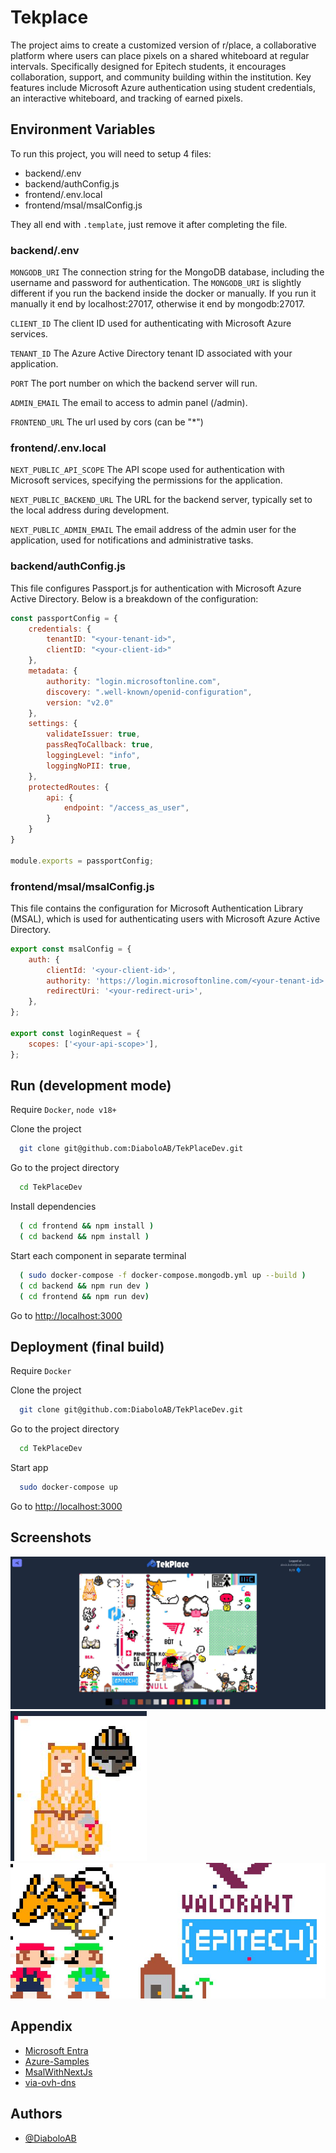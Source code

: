 
# Tekplace

The project aims to create a customized version of r/place, a collaborative platform where users can place pixels on a shared whiteboard at regular intervals. Specifically designed for Epitech students, it encourages collaboration, support, and community building within the institution. Key features include Microsoft Azure authentication using student credentials, an interactive whiteboard, and tracking of earned pixels.


## Environment Variables

To run this project, you will need to setup 4 files:
 - backend/.env
 - backend/authConfig.js
 - frontend/.env.local
 - frontend/msal/msalConfig.js

They all end with `.template`, just remove it after completing the file.

### backend/.env

`MONGODB_URI` The connection string for the MongoDB database, including the username and password for authentication.
The `MONGODB_URI` is slightly different if you run the backend inside the docker or manually.
If you run it manually it end by localhost:27017, otherwise it end by mongodb:27017.

`CLIENT_ID` The client ID used for authenticating with Microsoft Azure services.

`TENANT_ID` The Azure Active Directory tenant ID associated with your application.

`PORT` The port number on which the backend server will run.

`ADMIN_EMAIL` The email to access to admin panel (/admin).

`FRONTEND_URL` The url used by cors (can be "*")

### frontend/.env.local

`NEXT_PUBLIC_API_SCOPE` The API scope used for authentication with Microsoft services, specifying the permissions for the application.


`NEXT_PUBLIC_BACKEND_URL` The URL for the backend server, typically set to the local address during development.

`NEXT_PUBLIC_ADMIN_EMAIL` The email address of the admin user for the application, used for notifications and administrative tasks.

### backend/authConfig.js

This file configures Passport.js for authentication with Microsoft Azure Active Directory. Below is a breakdown of the configuration:

```javascript
const passportConfig = {
    credentials: {
        tenantID: "<your-tenant-id>",
        clientID: "<your-client-id>"
    },
    metadata: {
        authority: "login.microsoftonline.com",
        discovery: ".well-known/openid-configuration",
        version: "v2.0"
    },
    settings: {
        validateIssuer: true,
        passReqToCallback: true,
        loggingLevel: "info",
        loggingNoPII: true,
    },
    protectedRoutes: {
        api: {
            endpoint: "/access_as_user",
        }
    }
}

module.exports = passportConfig;
```

### frontend/msal/msalConfig.js

This file contains the configuration for Microsoft Authentication Library (MSAL), which is used for authenticating users with Microsoft Azure Active Directory.

```javascript
export const msalConfig = {
    auth: {
        clientId: '<your-client-id>',
        authority: 'https://login.microsoftonline.com/<your-tenant-id>',
        redirectUri: '<your-redirect-uri>',
    },
};

export const loginRequest = {
    scopes: ['<your-api-scope>'],
};
```
## Run (development mode)

Require `Docker`, `node v18+`

Clone the project

```bash
  git clone git@github.com:DiaboloAB/TekPlaceDev.git
```

Go to the project directory

```bash
  cd TekPlaceDev
```

Install dependencies

```bash
  ( cd frontend && npm install )
  ( cd backend && npm install )
```

Start each component in separate terminal

```bash
  ( sudo docker-compose -f docker-compose.mongodb.yml up --build )
  ( cd backend && npm run dev )
  ( cd frontend && npm run dev)
```

Go to [http://localhost:3000](http://localhost:3000)


## Deployment (final build)

Require `Docker`

Clone the project

```bash
  git clone git@github.com:DiaboloAB/TekPlaceDev.git
```

Go to the project directory

```bash
  cd TekPlaceDev
```
Start app

```bash
  sudo docker-compose up
```

Go to [http://localhost:3000](http://localhost:3000)


## Screenshots

![image1](screenshot/3.jpeg)
![image2](screenshot/4.jpeg)
![image3](screenshot/2.jpeg)

## Appendix

 - [Microsoft Entra](https://entra.microsoft.com/)
 - [Azure-Samples](https://github.com/Azure-Samples/ms-identity-javascript-react-tutorial/tree/main)
 - [MsalWithNextJs](https://github.com/MazenSenih/MsalWithNextJs14)
 - [via-ovh-dns](https://gist.github.com/lucasdpt/062934f8c61eacd388fc01ec33cd7f93#via-ovh-dns)
## Authors

- [@DiaboloAB](https://github.com/DiaboloAB)
